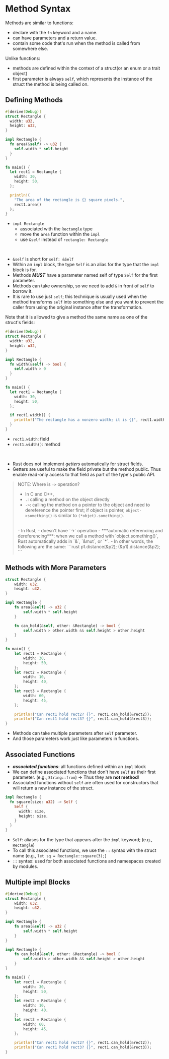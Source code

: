 # Method Syntax
Methods are similar to functions:
  - declare with the `fn` keyword and a name.
  - can have parameters and a return value.
  - contain some code that's run when the method is called from somewhere else.

Unlike functions:
  - methods are defined within the context of a struct(or an enum or a trait object)
  - first parameter is always `self`, which represents the instance of the struct the method is being called on.

## Defining Methods
```rust
#[derive(Debug)]
struct Rectangle {
  width: u32,
  height: u32,
}

impl Rectangle {
  fn area(&self) -> u32 {
    self.width * self.height
  }
}

fn main() {
  let rect1 = Rectangle {
    width: 30,
    height: 50,
  };

  println!(
    "The area of the rectangle is {} square pixels.",
    rect1.area()
  );
}
```
- `impl Rectangle`
  - associated with the `Rectangle` type
  - move the `area` function within the `impl`
  - use `&self` instead of `rectangle: Rectangle` 

<br>

- `&self` is short for `self: &Self`
- Within an `impl` block, the type `Self` is an alias for the type that the `impl` block is for.
- Methods ***MUST*** have a parameter named self of type `Self` for the first parameter.
- Methods can take ownership, so we need to add `&` in front of `self` to borrow it.
- It is rare to use just `self`; this technique is usually used when the method transforms `self` into something else and you want to prevent the caller from using the original instance after the transformation.

Note that it is allowed to give a method the same name as one of the struct's fields:
```rust
#[derive(Debug)]
struct Rectangle {
  width: u32,
  height: u32,
}

impl Rectangle {
  fn width(&self) -> bool {
    self.width > 0
  }
}

fn main() {
  let rect1 = Rectangle {
    width: 30,
    height: 50,
  };

  if rect1.width() {
    println!("The rectangle has a nonzero width; it is {}", rect1.width);
  }
}
```
- `rect1.width`: field
- `rect1.width()`: method

<br>

- Rust does not implement *getters* automatically for struct fields.
- Getters are useful to make the field private but the method public. Thus enable read-only access to that field as part of the type's public API.

> NOTE: Where is `->` operation?
> -  In C and C++,
> - `.`: calling a method on the object directly
> - `->`: calling the method on a pointer to the object and need to dereference the pointer first; if object is pointer, `object->something()` is similar to `(*objet).something()`.
> <br>
> - In Rust,
> - doesn't have `->` operation
> - ***automatic referencing and dereferencing***: when we call a method with `object.something()`, Rust automatically adds in `&`, `&mut`, or `*`.
> - In other words, the following are the same:
> ```rust
> p1.distance(&p2);
> (&p1).distance(&p2);
> ```

## Methods with More Parameters
```rust
struct Rectangle {
    width: u32,
    height: u32,
}

impl Rectangle {
    fn area(&self) -> u32 {
        self.width * self.height
    }

    fn can_hold(&self, other: &Rectangle) -> bool {
        self.width > other.width && self.height > other.height
    }
}

fn main() {
    let rect1 = Rectangle {
        width: 30,
        height: 50,
    };
    let rect2 = Rectangle {
        width: 10,
        height: 40,
    };
    let rect3 = Rectangle {
        width: 60,
        height: 45,
    };

    println!("Can rect1 hold rect2? {}", rect1.can_hold(&rect2));
    println!("Can rect1 hold rect3? {}", rect1.can_hold(&rect3));
}
```
- Methods can take multiple parameters after `self` parameter.
- And those parameters work just like parameters in functions.

## Associated Functions
- ***associated functions***: all functions defined within an `impl` block
- We can define associated functions that don't have `self` as their first parameter. (e.g., `String::from`) -> Thus they are **not method**!
- Associated functions without `self` are often used for constructors that will return a new instance of the struct.

```rust
impl Rectangle {
  fn square(size: u32) -> Self {
    Self {
      width: size,
      height: size,
    }
  }
}
```
- `Self`: aliases for the type that appears after the `impl` keyword; (e.g., `Rectangle`)
- To call this associated functions, we use the `::` syntax with the struct name (e.g., `let sq = Rectangle::square(3);`)
- `::` syntax: used for both associated functions and namespaces created by modules.

## Multiple impl Blocks
```rust
#[derive(Debug)]
struct Rectangle {
    width: u32,
    height: u32,
}

impl Rectangle {
    fn area(&self) -> u32 {
        self.width * self.height
    }
}

impl Rectangle {
    fn can_hold(&self, other: &Rectangle) -> bool {
        self.width > other.width && self.height > other.height
    }
}

fn main() {
    let rect1 = Rectangle {
        width: 30,
        height: 50,
    };
    let rect2 = Rectangle {
        width: 10,
        height: 40,
    };
    let rect3 = Rectangle {
        width: 60,
        height: 45,
    };

    println!("Can rect1 hold rect2? {}", rect1.can_hold(&rect2));
    println!("Can rect1 hold rect3? {}", rect1.can_hold(&rect3));
}
```